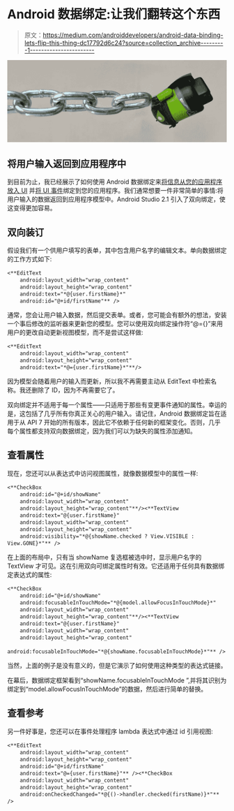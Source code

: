 # Android 数据绑定:让我们翻转这个东西

> 原文：<https://medium.com/androiddevelopers/android-data-binding-lets-flip-this-thing-dc17792d6c24?source=collection_archive---------1----------------------->

![](img/f3f725fa9a692999aed54ce95c8d7cf5.png)

## 将用户输入返回到应用程序中

到目前为止，我已经展示了如何使用 Android 数据绑定来[将信息从您的应用程序放入 UI](/google-developers/android-data-binding-adding-some-variability-1fe001b3abcc#.mla11ue7w) 并[将 UI 事件](/google-developers/android-data-binding-the-big-event-2697089dd0d7#.1j9a14hdm)绑定到您的应用程序。我们通常想要一件非常简单的事情:将用户输入的数据返回到应用程序模型中。Android Studio 2.1 引入了双向绑定，使这变得更加容易。

## 双向装订

假设我们有一个供用户填写的表单，其中包含用户名字的编辑文本。单向数据绑定的工作方式如下:

```
<**EditText
    android:layout_width="wrap_content"
    android:layout_height="wrap_content"
    android:text="*@{user.firstName}*"
    android:id="@+id/firstName"** />
```

通常，您会让用户输入数据，然后提交表单。或者，您可能会有额外的想法，安装一个事后修改的监听器来更新您的模型。您可以使用双向绑定操作符“@={}”来用用户的更改自动更新视图模型，而不是尝试这样做:

```
<**EditText
    android:layout_width="wrap_content"
    android:layout_height="wrap_content"
    android:text="*@={user.firstName}*"**/>
```

因为模型会随着用户的输入而更新，所以我不再需要主动从 EditText 中检索名称。我还删除了 ID，因为不再需要它了。

双向绑定并不适用于每一个属性——只适用于那些有变更事件通知的属性。幸运的是，这包括了几乎所有你真正关心的用户输入。请记住，Android 数据绑定旨在适用于从 API 7 开始的所有版本，因此它不依赖于任何新的框架变化。否则，几乎每个属性都支持双向数据绑定，因为我们可以为缺失的属性添加通知。

## 查看属性

现在，您还可以从表达式中访问视图属性，就像数据模型中的属性一样:

```
<**CheckBox
    android:id="@+id/showName"
    android:layout_width="wrap_content"
    android:layout_height="wrap_content"**/><**TextView
    android:text="@{user.firstName}"
    android:layout_width="wrap_content"
    android:layout_height="wrap_content"
    android:visibility="*@{showName.checked ? View.VISIBLE : View.GONE}*"** />
```

在上面的布局中，只有当 showName 复选框被选中时，显示用户名字的 TextView 才可见。这在引用双向可绑定属性时有效。它还适用于任何具有数据绑定表达式的属性:

```
<**CheckBox
    android:id="@+id/showName"
    android:focusableInTouchMode="*@{model.allowFocusInTouchMode}*"
    android:layout_width="wrap_content"
    android:layout_height="wrap_content"**/><**TextView
    android:text="@{user.firstName}"
    android:layout_width="wrap_content"
    android:layout_height="wrap_content"
    android:focusableInTouchMode="*@{showName.focusableInTouchMode}*"** />
```

当然，上面的例子是没有意义的，但是它演示了如何使用这种类型的表达式链接。

在幕后，数据绑定框架看到“showName.focusableInTouchMode ”,并将其识别为绑定到“model.allowFocusInTouchMode”的数据，然后进行简单的替换。

## 查看参考

另一件好事是，您还可以在事件处理程序 lambda 表达式中通过 id 引用视图:

```
<**EditText
    android:layout_width="wrap_content"
    android:layout_height="wrap_content"
    android:id="@+id/firstName"
    android:text="@={user.firstName}"** /><**CheckBox
    android:layout_width="wrap_content"
    android:layout_height="wrap_content"
    android:onCheckedChanged="*@{()->handler.checked(firstName)}*"** />
```